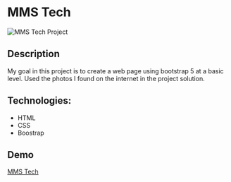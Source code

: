 # MMS Tech

![MMS Tech Project]()

## Description
My goal in this project is to create a web page using bootstrap 5 at a basic level. Used the photos I found on the internet in the project solution.

## Technologies:
- HTML
- CSS
- Boostrap

## Demo

[MMS Tech]()
